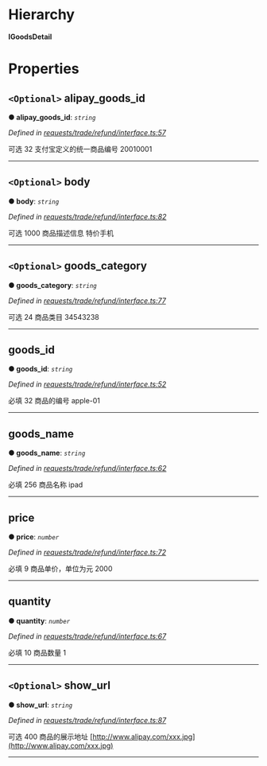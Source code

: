 

# Hierarchy

**IGoodsDetail**

# Properties

<a id="alipay_goods_id"></a>

## `<Optional>` alipay_goods_id

**● alipay_goods_id**: *`string`*

*Defined in [requests/trade/refund/interface.ts:57](https://github.com/yc-node-typescript/alipay/blob/698a611/src/requests/trade/refund/interface.ts#L57)*

可选 32 支付宝定义的统一商品编号 20010001

___
<a id="body"></a>

## `<Optional>` body

**● body**: *`string`*

*Defined in [requests/trade/refund/interface.ts:82](https://github.com/yc-node-typescript/alipay/blob/698a611/src/requests/trade/refund/interface.ts#L82)*

可选 1000 商品描述信息 特价手机

___
<a id="goods_category"></a>

## `<Optional>` goods_category

**● goods_category**: *`string`*

*Defined in [requests/trade/refund/interface.ts:77](https://github.com/yc-node-typescript/alipay/blob/698a611/src/requests/trade/refund/interface.ts#L77)*

可选 24 商品类目 34543238

___
<a id="goods_id"></a>

##  goods_id

**● goods_id**: *`string`*

*Defined in [requests/trade/refund/interface.ts:52](https://github.com/yc-node-typescript/alipay/blob/698a611/src/requests/trade/refund/interface.ts#L52)*

必填 32 商品的编号 apple-01

___
<a id="goods_name"></a>

##  goods_name

**● goods_name**: *`string`*

*Defined in [requests/trade/refund/interface.ts:62](https://github.com/yc-node-typescript/alipay/blob/698a611/src/requests/trade/refund/interface.ts#L62)*

必填 256 商品名称 ipad

___
<a id="price"></a>

##  price

**● price**: *`number`*

*Defined in [requests/trade/refund/interface.ts:72](https://github.com/yc-node-typescript/alipay/blob/698a611/src/requests/trade/refund/interface.ts#L72)*

必填 9 商品单价，单位为元 2000

___
<a id="quantity"></a>

##  quantity

**● quantity**: *`number`*

*Defined in [requests/trade/refund/interface.ts:67](https://github.com/yc-node-typescript/alipay/blob/698a611/src/requests/trade/refund/interface.ts#L67)*

必填 10 商品数量 1

___
<a id="show_url"></a>

## `<Optional>` show_url

**● show_url**: *`string`*

*Defined in [requests/trade/refund/interface.ts:87](https://github.com/yc-node-typescript/alipay/blob/698a611/src/requests/trade/refund/interface.ts#L87)*

可选 400 商品的展示地址 [http://www.alipay.com/xxx.jpg](http://www.alipay.com/xxx.jpg)

___

